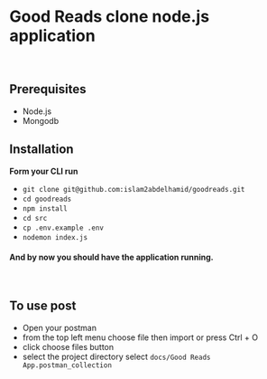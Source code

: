 # Good Reads clone node.js application

<br>

## Prerequisites

- Node.js
- Mongodb
  <br>

## Installation

**Form your CLI run**

- `git clone git@github.com:islam2abdelhamid/goodreads.git`
- `cd goodreads`
- `npm install`
- `cd src`
- `cp .env.example .env`
- `nodemon index.js`

#### And by now you should have the application running.

<br>

## To use post

- Open your postman
- from the top left menu choose file then import or press Ctrl + O
- click choose files button
- select the project directory select `docs/Good Reads App.postman_collection`
  <br>
